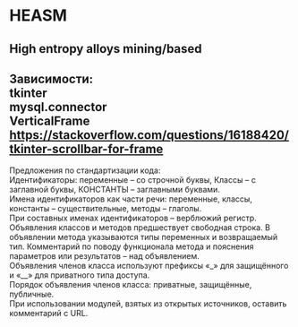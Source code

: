 # HEASM
High entropy alloys mining/based
------------------------------------------------------------------------------------------
Зависимости:  
tkinter  
mysql.connector  
VerticalFrame https://stackoverflow.com/questions/16188420/tkinter-scrollbar-for-frame
------------------------------------------------------------------------------------------
Предложения по стандартизации кода:  
Идентификаторы: переменные – со строчной буквы, Классы – с заглавной буквы, КОНСТАНТЫ – заглавными буквами.  
Имена идентификаторов как части речи: переменные, классы, константы – существительные, методы – глаголы.  
При составных именах идентификаторов – верблюжий регистр.  
Объявления классов и методов предшествует свободная строка. В объявлении метода указываются типы переменных и возвращаемый тип. Комментарий по поводу функционала метода и пояснения параметров или результатов – над объявлением.  
Объявления членов класса используют префиксы «_» для защищённого и «__» для приватного типа доступа.  
Порядок объявления членов класса: приватные, защищённые, публичные.  
При использовании модулей, взятых из открытых источников, оставить комментарий с URL.
